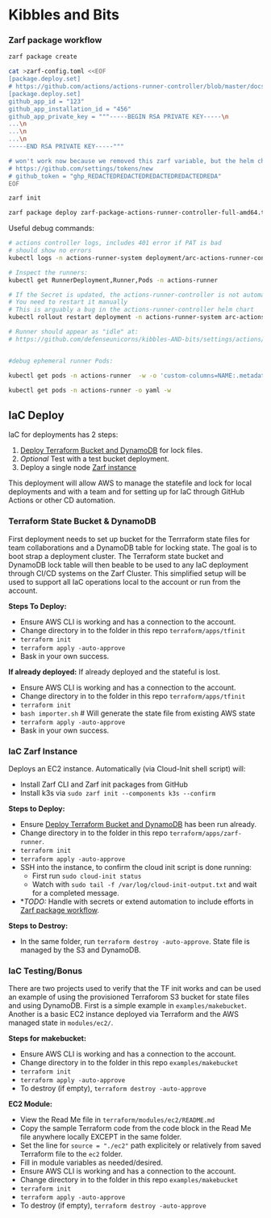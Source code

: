 # Kibbles and Bits 

### Zarf package workflow

```bash
zarf package create

cat >zarf-config.toml <<EOF
[package.deploy.set]
# https://github.com/actions/actions-runner-controller/blob/master/docs/authenticating-to-the-github-api.md#deploying-using-github-app-authentication
[package.deploy.set]
github_app_id = "123"
github_app_installation_id = "456"
github_app_private_key = """-----BEGIN RSA PRIVATE KEY-----\n
...\n
...\n
...\n
-----END RSA PRIVATE KEY-----"""

# won't work now because we removed this zarf variable, but the helm chart supports a PAT too:
# https://github.com/settings/tokens/new
# github_token = "ghp_REDACTEDREDACTEDREDACTEDREDACTEDREDA"
EOF

zarf init

zarf package deploy zarf-package-actions-runner-controller-full-amd64.tar.zst
```


Useful debug commands:
```bash
# actions controller logs, includes 401 error if PAT is bad
# should show no errors
kubectl logs -n actions-runner-system deployment/arc-actions-runner-controller -f

# Inspect the runners:
kubectl get RunnerDeployment,Runner,Pods -n actions-runner

# If the Secret is updated, the actions-runner-controller is not automatically restarted
# You need to restart it manually
# This is arguably a bug in the actions-runner-controller helm chart
kubectl rollout restart deployment -n actions-runner-system arc-actions-runner-controller

# Runner should appear as "idle" at:
# https://github.com/defenseunicorns/kibbles-AND-bits/settings/actions/runners


#debug ephemeral runner Pods:

kubectl get pods -n actions-runner  -w -o 'custom-columns=NAME:.metadata.name,IMAGES:.spec.containers[*].image,VOLUMES:.spec.volumes[*].name,PHASE:.status.phase'

kubectl get pods -n actions-runner -o yaml -w
```

## IaC Deploy

IaC for deployments has 2 steps: 
1. [Deploy Terraform Bucket and DynamoDB](#markdown-header-terraform-state-bucket-&-dynamodb)  for lock files.
  1. *Optional* Test with a test bucket deployment. 
1. Deploy a single node [Zarf instance](#markdown-header-iac-zarf-instance)

This deployment will allow AWS to manage the statefile and lock for local deployments and with a team and for setting up for IaC through GitHub Actions or other CD automation.


### Terraform State Bucket & DynamoDB

First deployment needs to set up bucket for the Terrraform state files for team collaborations and a DynamoDB table for locking state. The goal is to boot strap a deployment cluster. The Terraform state bucket and DynamoDB lock table will then beable to be used to any IaC deployment through CI/CD systems on the Zarf Cluster. This simplified setup will be used to support all IaC operations local to the account or run from the account.

**Steps To Deploy:** 
* Ensure AWS CLI is working and has a connection to the account. 
* Change directory in to the folder in this repo `terraform/apps/tfinit`
* `terraform init`
* `terraform apply -auto-approve`
* Bask in your own success.

**If already deployed:**
If already deployed and the stateful is lost. 
* Ensure AWS CLI is working and has a connection to the account. 
* Change directory in to the folder in this repo `terraform/apps/tfinit`
* `terraform init`
* `bash importer.sh` # Will generate the state file from existing AWS state
* `terraform apply -auto-approve`
* Bask in your own success.

### IaC Zarf Instance

Deploys an EC2 instance. Automatically (via Cloud-Init shell script) will:
* Install Zarf CLI and Zarf init packages from GitHub
* Install k3s via `sudo zarf init --components k3s --confirm`

**Steps to Deploy:**
* Ensure [Deploy Terraform Bucket and DynamoDB](#markdown-header-terraform-state-bucket-&-dynamodb) has been run already. 
* Change directory in to the folder in this repo `terraform/apps/zarf-runner`.
* `terraform init`
* `terraform apply -auto-approve`
* SSH into the instance, to confirm the cloud init script is done running:
  * First run `sudo cloud-init status`
  * Watch with `sudo tail -f /var/log/cloud-init-output.txt` and wait for a completed message.
* **TODO:* Handle with secrets or extend automation to include efforts in [Zarf package workflow](markdown-header-zarf-package-workflow).

**Steps to Destroy:**
* In the same folder, run `terraform destroy -auto-approve`. State file is managed by the S3 and DynamoDB.

### IaC Testing/Bonus

There are two projects used to verify that the TF init works and can be used an example of using the provisioned Terraforom S3 bucket for state files and using DynamoDB. First is a simple example in `examples/makebucket`. Another is a basic EC2 instance deployed via Terraform and the AWS managed state in `modules/ec2/`. 

**Steps for makebucket:**
* Ensure AWS CLI is working and has a connection to the account. 
* Change directory in to the folder in this repo `examples/makebucket`
* `terraform init`
* `terraform apply -auto-approve`
* To destroy (if empty), `terraform destroy -auto-approve`

**EC2 Module:**
* View the Read Me file in `terraform/modules/ec2/README.md`
* Copy the sample Terraform code from the code block in the Read Me file anywhere locally EXCEPT in the same folder.
* Set the line for `source = "./ec2"` path explicitely or relatively from saved Terraform file to the `ec2` folder.
* Fill in module variables as needed/desired.
* Ensure AWS CLI is working and has a connection to the account. 
* Change directory in to the folder in this repo `examples/makebucket`
* `terraform init`
* `terraform apply -auto-approve`
* To destroy (if empty), `terraform destroy -auto-approve`
 
